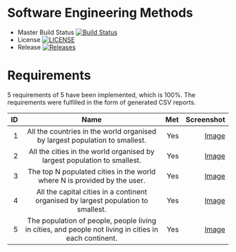 # Software Engineering Methods

- Master Build Status [![Build Status](https://app.travis-ci.com/BinsaleemAbdulelah/SET08803.svg?branch=main)](https://app.travis-ci.com/github/BinsaleemAbdulelah/SET08803)
- License [![LICENSE](https://img.shields.io/github/license/BinsaleemAbdulelah/SET08803.svg?style=flat-square)](https://github.com/BinsaleemAbdulelah/SET08803/blob/master/LICENSE)
- Release [![Releases](https://img.shields.io/github/release/BinsaleemAbdulelah/SET08803/all.svg?style=flat-square)](https://github.com/BinsaleemAbdulelah/SET08803/releases)

# Requirements

5 requirements of 5 have been implemented, which is 100%.
The requirements were fulfilled in the form of generated CSV reports.

| ID  | Name           | Met  | Screenshot  |
| ---:|:-------------------------------------------------------------------------------------------------------:| ---:|-----------------------------:|
| 1   | All the countries in the world organised by largest population to smallest.                             | Yes | [Image](/screenshots/country_reports/all-the-countries-in-the-world-organised-by-largest-population-to-smallest.jpg)  |
| 2   | All the cities in the world organised by largest population to smallest.                                | Yes | [Image](/screenshots/city_reports/all-the-cities-in-the-world-organised-by-largest-population-to-smallest.jpg)  |
| 3  | The top N populated cities in the world where N is provided by the user.                                 | Yes | [Image](/screenshots/top_N_populated_cities_report/the-top-n-populated-cities-in-the-world-where-n-is-provided-by-the-user.jpg) |
| 4  | All the capital cities in a continent organised by largest population to smallest.                       | Yes | [Image](/screenshots/capital_city_reports/all-the-capital-cities-in-a-continent-organised-by-largest-population-to-smallest.jpg) |
| 5  | The population of people, people living in cities, and people not living in cities in each continent.    | Yes | [Image](/screenshots/population_reports/the-population-of-people-people-living-in-cities-and-people-not-living-in-cities-in-each-continent.jpg)
